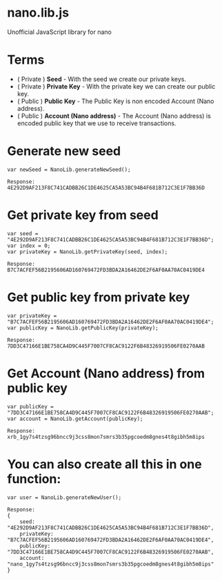 
# nano.lib.js  
Unofficial JavaScript library for nano  
  
# Terms  

 - ( Private ) **Seed** - With the seed we create our private keys.
 - ( Private ) **Private Key** - With the private key we can create our public key.
 - ( Public ) **Public Key** - The Public Key is non encoded Account (Nano address). 
 - ( Public ) **Account (Nano address)** - The Account (Nano address) is encoded public key that we use to receive transactions.
 
 # Generate new seed
	var newSeed = NanoLib.generateNewSeed(); 
	
	Response:
	4E292D9AF213F8C741CADBB26C1DE4625CA5A53BC94B4F681B712C3E1F7BB36D
 # Get private key from seed
 	var seed = "4E292D9AF213F8C741CADBB26C1DE4625CA5A53BC94B4F681B712C3E1F7BB36D";
 	var index = 0;
	var privateKey = NanoLib.getPrivateKey(seed, index);
	
	Response:
	B7C7ACFEF56B2195606AD160769472FD3BDA2A16462DE2F6AF0AA70AC0419DE4
 # Get public key from private key
 	var privateKey = "B7C7ACFEF56B2195606AD160769472FD3BDA2A16462DE2F6AF0AA70AC0419DE4";
	var publicKey = NanoLib.getPublicKey(privateKey); 
	
	Response:
	7DD3C47166E1BE758CA4D9C445F7007CF8CAC9122F6B48326919506FE0270AAB
 # Get Account (Nano address) from public key
 	var publicKey = "7DD3C47166E1BE758CA4D9C445F7007CF8CAC9122F6B48326919506FE0270AAB";
	var account = NanoLib.getAccount(publicKey);
	
	Response:
	xrb_1gy7s4tzsg96bncc9j3css8mon7smrs3b35pgcoedm8gnes4t8gibh5m8ips
 # You can also create all this in one function:
 	var user = NanoLib.generateNewUser();
 	
 	Response:
	{
		seed: "4E292D9AF213F8C741CADBB26C1DE4625CA5A53BC94B4F681B712C3E1F7BB36D",
		privateKey: "B7C7ACFEF56B2195606AD160769472FD3BDA2A16462DE2F6AF0AA70AC0419DE4",
		publicKey: "7DD3C47166E1BE758CA4D9C445F7007CF8CAC9122F6B48326919506FE0270AAB",
		account: "nano_1gy7s4tzsg96bncc9j3css8mon7smrs3b35pgcoedm8gnes4t8gibh5m8ips"
	}